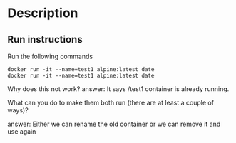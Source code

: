 # Description

## Run instructions

Run the following commands

    docker run -it --name=test1 alpine:latest date
    docker run -it --name=test1 alpine:latest date

Why does this not work?
answer: It says /test1 container is already running.

What can you do to make them both run (there are at least a couple of ways)?

answer: Either we can rename the old container or we can remove it and use again

